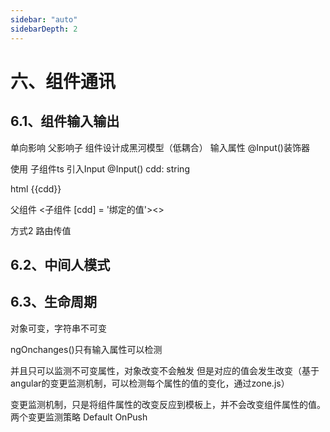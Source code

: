 ```yaml
---
sidebar: "auto"
sidebarDepth: 2
---
```


# 六、组件通讯

## 6.1、组件输入输出

单向影响  父影响子
组件设计成黑河模型（低耦合）
输入属性 @Input()装饰器

使用 子组件ts
引入Input
@Input()
cdd: string

html
{{cdd}}

父组件
<子组件 [cdd] = '绑定的值'><>

方式2 路由传值


## 6.2、中间人模式
## 6.3、生命周期

对象可变，字符串不可变

ngOnchanges()只有输入属性可以检测

并且只可以监测不可变属性，对象改变不会触发
但是对应的值会发生改变（基于angular的变更监测机制，可以检测每个属性的值的变化，通过zone.js）

变更监测机制，只是将组件属性的改变反应到模板上，并不会改变组件属性的值。
两个变更监测策略
Default
OnPush
